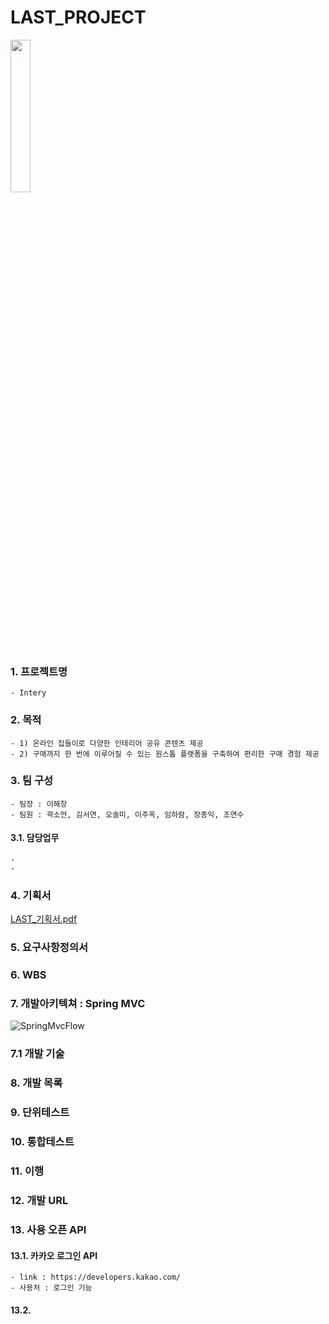 
# LAST_PROJECT
<img src="https://user-images.githubusercontent.com/78997066/116802169-cb801d80-ab4b-11eb-853b-0020a4b229e0.png" width="25%">

### 1. 프로젝트명
``` 
- Intery
```

### 2. 목적
``` 
- 1) 온라인 집들이로 다양한 인테리어 공유 콘텐츠 제공
- 2) 구매까지 한 번에 이루어질 수 있는 원스톱 플랫폼을 구축하여 편리한 구매 경험 제공 
```

### 3. 팀 구성
``` 
- 팀장 : 이해창
- 팀원 : 곽소언, 김서연, 오솔미, 이주옥, 임하람, 장종익, 조연수
```

#### 3.1. 담당업무
``` 
- 
- 
```

### 4. 기획서
[LAST_기획서.pdf](https://github.com/code-you-dream-with-me/LAST_PROJECT/files/6410604/LAST_.pdf)

### 5. 요구사항정의서

### 6. WBS

### 7. 개발아키텍쳐 : Spring MVC
![SpringMvcFlow](https://user-images.githubusercontent.com/78997066/116799348-8ea82c80-ab33-11eb-8d9c-b852c1fe0f96.png)

### 7.1 개발 기술

### 8. 개발 목록

### 9. 단위테스트

### 10. 통합테스트

### 11. 이행

### 12. 개발 URL

### 13. 사용 오픈 API

#### 13.1. 카카오 로그인 API
``` 
- link : https://developers.kakao.com/
- 사용처 : 로그인 기능
```

#### 13.2. 
